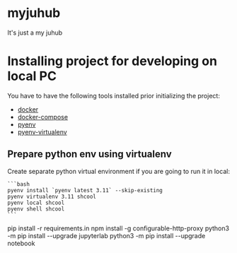 # myjuhub
It's just a my juhub

# Installing project for developing on local PC

You have to have the following tools installed prior initializing the project:

- [docker](https://docs.docker.com/engine/installation/)
- [docker-compose](https://docs.docker.com/compose/install/)
- [pyenv](https://github.com/pyenv/pyenv)
- [pyenv-virtualenv](https://github.com/pyenv/pyenv-virtualenv)


## Prepare python env using virtualenv

Create separate python virtual environment if you are going to run it in
    local:

    ```bash
    pyenv install `pyenv latest 3.11` --skip-existing
    pyenv virtualenv 3.11 shcool
    pyenv local shcool
    pyenv shell shcool
    ```

pip install -r requirements.in
npm install -g configurable-http-proxy
python3 -m pip install --upgrade jupyterlab
python3 -m pip install --upgrade notebook
